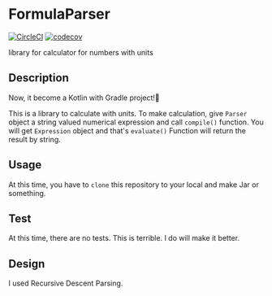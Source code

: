 # FormulaParser
[![CircleCI](https://circleci.com/gh/clockvoid/FormulaParser.svg?style=svg)](https://circleci.com/gh/clockvoid/FormulaParser)
[![codecov](https://codecov.io/gh/clockvoid/FormulaParser/branch/master/graph/badge.svg)](https://codecov.io/gh/clockvoid/FormulaParser)

library for calculator for numbers with units

## Description
Now, it become a Kotlin with Gradle project!🎉

This is a library to calculate with units.
To make calculation, give `Parser` object a string valued numerical expression and call `compile()` function.
You will get `Expression` object and that's `evaluate()` Function will return the result by string.

## Usage
At this time, you have to `clone` this repository to your local and make Jar or something.

## Test
At this time, there are no tests. This is terrible. I do will make it better.

## Design
I used Recursive Descent Parsing.
